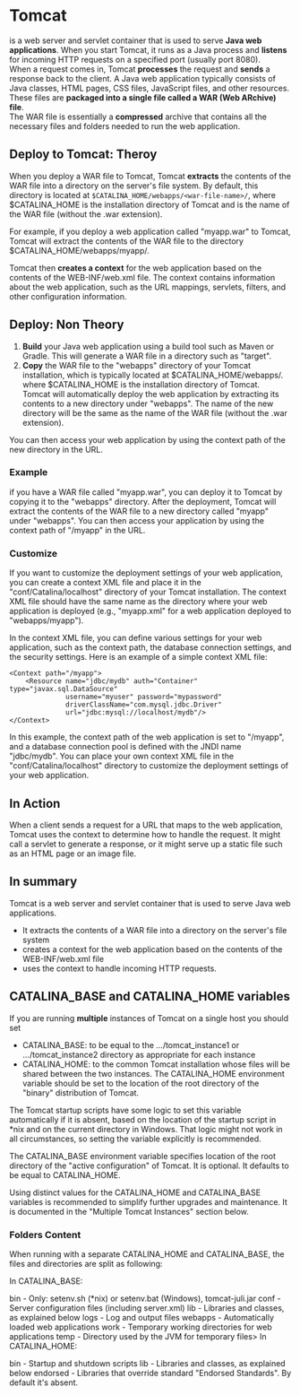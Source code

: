 # Tomcat 
is a web server and servlet container that is used to serve **Java web applications**. 
When you start Tomcat, it runs as a Java process and **listens** for incoming HTTP requests on a specified port (usually port 8080).\
When a request comes in, Tomcat **processes** the request and **sends** a response back to the client.
A Java web application typically consists of Java classes, HTML pages, CSS files, JavaScript files, and other resources. These files are **packaged into a single file called a WAR (Web ARchive) file**.\
The WAR file is essentially a **compressed** archive that contains all the necessary files and folders needed to run the web application.

## Deploy to Tomcat: Theroy
When you deploy a WAR file to Tomcat, Tomcat **extracts** the contents of the WAR file into a directory on the server's file system. By default, this directory is located at `$CATALINA_HOME/webapps/<war-file-name>/`, where $CATALINA_HOME is the installation directory of Tomcat and <war-file-name> is the name of the WAR file (without the .war extension).

For example, if you deploy a web application called "myapp.war" to Tomcat, Tomcat will extract the contents of the WAR file to the directory $CATALINA_HOME/webapps/myapp/.

Tomcat then **creates a context** for the web application based on the contents of the WEB-INF/web.xml file. The context contains information about the web application, such as the URL mappings, servlets, filters, and other configuration information.

## Deploy: Non Theory
1. **Build** your Java web application using a build tool such as Maven or Gradle. This will generate a WAR file in a directory such as "target".
2. **Copy** the WAR file to the "webapps" directory of your Tomcat installation, which is typically located at $CATALINA_HOME/webapps/. where $CATALINA_HOME is the installation directory of Tomcat.\
Tomcat will automatically deploy the web application by extracting its contents to a new directory under "webapps". The name of the new directory will be the same as the name of the WAR file (without the .war extension).

You can then access your web application by using the context path of the new directory in the URL.

### Example
if you have a WAR file called "myapp.war", you can deploy it to Tomcat by copying it to the "webapps" directory. After the deployment, Tomcat will extract the contents of the WAR file to a new directory called "myapp" under "webapps". You can then access your application by using the context path of "/myapp" in the URL.

### Customize
If you want to customize the deployment settings of your web application, you can create a context XML file and place it in the "conf/Catalina/localhost" directory of your Tomcat installation. The context XML file should have the same name as the directory where your web application is deployed (e.g., "myapp.xml" for a web application deployed to "webapps/myapp").

In the context XML file, you can define various settings for your web application, such as the context path, the database connection settings, and the security settings. Here is an example of a simple context XML file:


```
<Context path="/myapp">
    <Resource name="jdbc/mydb" auth="Container" type="javax.sql.DataSource"
              username="myuser" password="mypassword"
              driverClassName="com.mysql.jdbc.Driver"
              url="jdbc:mysql://localhost/mydb"/>
</Context>
```

  
In this example, the context path of the web application is set to "/myapp", and a database connection pool is defined with the JNDI name "jdbc/mydb". You can place your own context XML file in the "conf/Catalina/localhost" directory to customize the deployment settings of your web application.

  
## In Action
When a client sends a request for a URL that maps to the web application, Tomcat uses the context to determine how to handle the request. It might call a servlet to generate a response, or it might serve up a static file such as an HTML page or an image file.

## In summary
Tomcat is a web server and servlet container that is used to serve Java web applications. 
* It extracts the contents of a WAR file into a directory on the server's file system
* creates a context for the web application based on the contents of the WEB-INF/web.xml file
* uses the context to handle incoming HTTP requests.

##  CATALINA_BASE and CATALINA_HOME variables
If you are running **multiple** instances of Tomcat on a single host you should set
+ CATALINA_BASE: to be equal to the .../tomcat_instance1 or .../tomcat_instance2 directory as appropriate for each instance
+ CATALINA_HOME: to the common Tomcat installation whose files will be shared between the two instances.
The CATALINA_HOME environment variable should be set to the location of the
root directory of the "binary" distribution of Tomcat.

The Tomcat startup scripts have some logic to set this variable
automatically if it is absent, based on the location of the startup script
in *nix and on the current directory in Windows. That logic might not work
in all circumstances, so setting the variable explicitly is recommended.

The CATALINA_BASE environment variable specifies location of the root
directory of the "active configuration" of Tomcat. It is optional. It
defaults to be equal to CATALINA_HOME.

Using distinct values for the CATALINA_HOME and CATALINA_BASE variables is
recommended to simplify further upgrades and maintenance. It is documented
in the "Multiple Tomcat Instances" section below.

### Folders Content
When running with a separate CATALINA_HOME and CATALINA_BASE, the files and directories are split as following:

In CATALINA_BASE:

bin - Only: setenv.sh (*nix) or setenv.bat (Windows), tomcat-juli.jar
conf - Server configuration files (including server.xml)
lib - Libraries and classes, as explained below
logs - Log and output files
webapps - Automatically loaded web applications
work - Temporary working directories for web applications
temp - Directory used by the JVM for temporary files>
In CATALINA_HOME:

bin - Startup and shutdown scripts
lib - Libraries and classes, as explained below
endorsed - Libraries that override standard "Endorsed Standards". By default it's absent.
